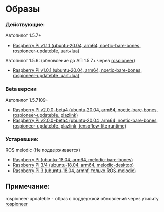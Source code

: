 # Образы
### Действующие:
Автопилот 1.5.7+
* [Raspberry Pi v1.1.1 (ubuntu-20.04, arm64, noetic-bare-bones, rospioneer-updateble, uart+lua)](https://yadi.sk/d/rRS0mBd51MbTXw)

Автопилот 1.5.6: (обновление до АП 1.5.7+ через [rospioneer](https://github.com/IlyaDanilenko/rospioneer))
* [Raspberry Pi v1.0.1 (ubuntu-20.04, arm64, noetic-bare-bones, rospioneer-updateble, uart+lua)](https://drive.google.com/file/d/1ZCdRzikeYzzlsmXlq0V4F32KZ1TiOEi3/view?usp=drivesdk)

### Beta версии
Автопилот 1.5.7109+
* [Raspberry Pi v2.0.0-beta4 (ubuntu-20.04, arm64, noetic-bare-bones, rospioneer-updateble, plazlink)](https://yadi.sk/d/gDtHWkKSVs4YhA)
* [Raspberry Pi v2.0.0-beta4 (ubuntu-20.04, arm64, noetic-bare-bones, rospioneer-updateble, plazlink, tensoflow-lite runtime)](https://yadi.sk/d/65eUu1_cjdz_Kw)

### Устаревшие:
ROS melodic (Не поддерживается)
* [Raspberry Pi (ubuntu-18.04, arm64, melodic-bare-bones)](https://1drv.ms/u/s!Ao6apD9z3iUVgs0in0hj65Ss8-7OzA?e=dxgbV1)
* [Raspberry Pi 3/4 (ubuntu-18.04, arm64, melodic-desktop)](https://1drv.ms/u/s!Ao6apD9z3iUVgsB236x7g6gwb9xQWQ?e=9sTXpS)
* [Raspberry Pi 3 (ubuntu-18.04, armhf, только ROS-melodic)](https://1drv.ms/u/s!Ao6apD9z3iUVgr8pASps4Rh4TSL9ZA?e=HxTDfK)

## Примечание:
rospioneer-updateble - образ с поддержкой обновлений через утилиту [rospioneer](https://github.com/IlyaDanilenko/rospioneer)
